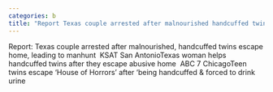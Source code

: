 ```yaml
---
categories: b
title: "Report Texas couple arrested after malnourished handcuffed twins escape home leading to manhunt  KSAT San Antonio"
---
```

Report: Texas couple arrested after malnourished, handcuffed twins escape home, leading to manhunt&nbsp;&nbsp;KSAT San AntonioTexas woman helps handcuffed twins after they escape abusive home&nbsp;&nbsp;ABC 7 ChicagoTeen twins escape ‘House of Horrors’ after ‘being handcuffed & forced to drink urine